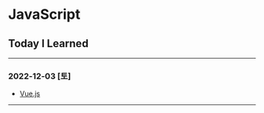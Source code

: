 # JavaScript

## Today I Learned

* * * 
### 2022-12-03 [토]
- [Vue.js](https://github.com/xxx-sj/Today_I_Learned/tree/master/vue)
* * * 
